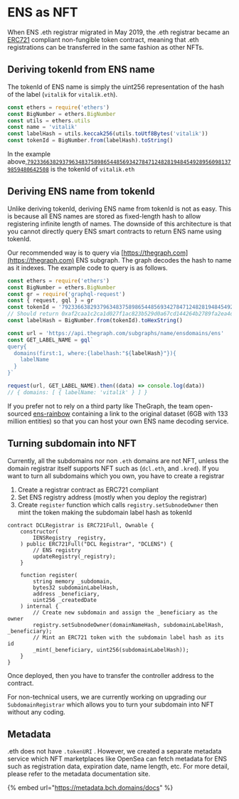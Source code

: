 # ENS as NFT

When ENS .eth registrar migrated in May 2019, the .eth registrar became an [ERC721](https://github.com/ensdomains/ens/blob/master/docs/ethregistrar.rst#id3) compliant non-fungible token contract, meaning that .eth registrations can be transferred in the same fashion as other NFTs.

## Deriving tokenId from ENS name

The tokenId of ENS name is simply the uint256 representation of the hash of the label (`vitalik` for `vitalik.eth`).

```javascript
const ethers = require('ethers')
const BigNumber = ethers.BigNumber
const utils = ethers.utils
const name = 'vitalik'
const labelHash = utils.keccak256(utils.toUtf8Bytes('vitalik'))
const tokenId = BigNumber.from(labelHash).toString()
```

In the example above,[`79233663829379634837589865448569342784712482819484549289560981379859480642508`](https://opensea.io/assets/0x57f1887a8bf19b14fc0df6fd9b2acc9af147ea85/79233663829379634837589865448569342784712482819484549289560981379859480642508) is the tokenId of `vitalik.eth`

## Deriving ENS name from tokenId

Unlike deriving tokenId, deriving ENS name from tokenId is not as easy. This is because all ENS names are stored as fixed-length hash to allow registering infinite length of names. The downside of this architecture is that you cannot directly query ENS smart contracts to return ENS name using tokenId.

Our recommended way is to query via [https://thegraph.com](https://thegraph.com) ENS subgraph. The graph decodes the hash to name as it indexes. The example code to query is as follows.

```javascript
const ethers = require('ethers')
const BigNumber = ethers.BigNumber
const gr = require('graphql-request')
const { request, gql } = gr
const tokenId = '79233663829379634837589865448569342784712482819484549289560981379859480642508'
// Should return 0xaf2caa1c2ca1d027f1ac823b529d0a67cd144264b2789fa2ea4d63a67c7103cc
const labelHash = BigNumber.from(tokenId).toHexString()

const url = 'https://api.thegraph.com/subgraphs/name/ensdomains/ens'
const GET_LABEL_NAME = gql`
query{
  domains(first:1, where:{labelhash:"${labelHash}"}){
    labelName
  }
}`

request(url, GET_LABEL_NAME).then((data) => console.log(data))
// { domains: [ { labelName: 'vitalik' } ] }
```

If you prefer not to rely on a third party like TheGraph, the team open-sourced [ens-rainbow](https://github.com/graphprotocol/ens-rainbow) containing a link to the original dataset (6GB with 133 million entities) so that you can host your own ENS name decoding service.

## Turning subdomain into NFT

Currently, all the subdomains nor non `.eth` domains are not NFT, unless the domain registrar itself supports NFT such as (`dcl.eth`, and `.kred`). If you want to turn all subdomains which you own, you have to create a registrar

1. Create a registrar contract as ERC721 compliant
2. Set ENS registry address (mostly when you deploy the registrar)
3. Create `register` function which calls `registry.setSubnodeOwner` then mint the token making the subdomain label hash as tokenId

```
contract DCLRegistrar is ERC721Full, Ownable {
    constructor(
        IENSRegistry _registry,
    ) public ERC721Full("DCL Registrar", "DCLENS") {
        // ENS registry
        updateRegistry(_registry);
    }

    function register(
        string memory _subdomain,
        bytes32 subdomainLabelHash,
        address _beneficiary,
        uint256 _createdDate
    ) internal {
        // Create new subdomain and assign the _beneficiary as the owner
        registry.setSubnodeOwner(domainNameHash, subdomainLabelHash, _beneficiary);
        // Mint an ERC721 token with the subdomain label hash as its id
        _mint(_beneficiary, uint256(subdomainLabelHash));
    }
}
```

Once deployed, then you have to transfer the controller address to the contract.

For non-technical users, we are currently working on upgrading our `SubdomainRegistrar` which allows you to turn your subdomain into NFT without any coding.

## Metadata

.eth does not have `.tokenURI` . However, we created a separate metadata service which NFT marketplaces like OpenSea can fetch metadata for ENS such as registration data, expiration date, name length, etc. For more detail, please refer to the metadata documentation site.

{% embed url="https://metadata.bch.domains/docs" %}
